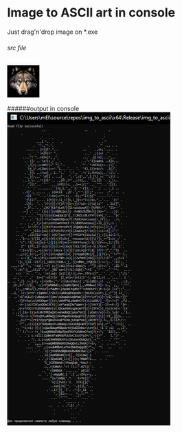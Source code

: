 # Image to ASCII art in console

Just drag'n'drop image on *.exe

###### src file
![src](img/image.png)

######output in console
![output](img/output.png)